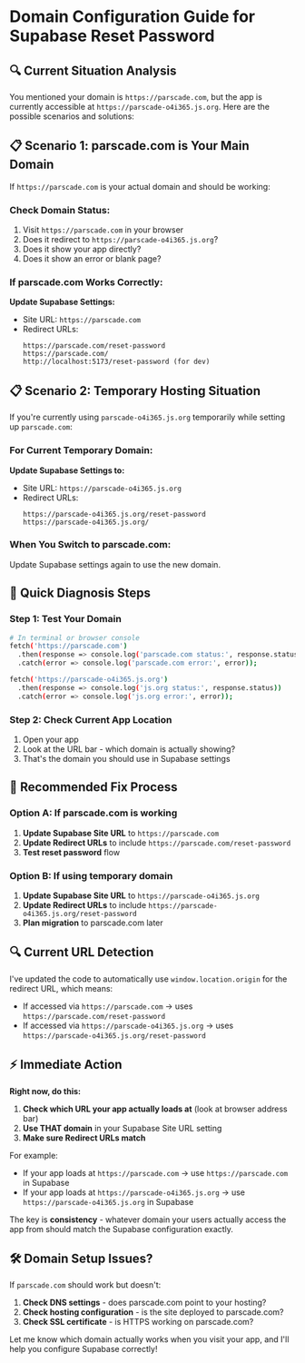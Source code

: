 # Domain Configuration Guide for Supabase Reset Password

## 🔍 **Current Situation Analysis**

You mentioned your domain is `https://parscade.com`, but the app is currently accessible at `https://parscade-o4i365.js.org`. Here are the possible scenarios and solutions:

## 📋 **Scenario 1: parscade.com is Your Main Domain**

If `https://parscade.com` is your actual domain and should be working:

### **Check Domain Status:**
1. Visit `https://parscade.com` in your browser
2. Does it redirect to `https://parscade-o4i365.js.org`?
3. Does it show your app directly?
4. Does it show an error or blank page?

### **If parscade.com Works Correctly:**
**Update Supabase Settings:**
- Site URL: `https://parscade.com`
- Redirect URLs: 
  ```
  https://parscade.com/reset-password
  https://parscade.com/
  http://localhost:5173/reset-password (for dev)
  ```

## 📋 **Scenario 2: Temporary Hosting Situation**

If you're currently using `parscade-o4i365.js.org` temporarily while setting up `parscade.com`:

### **For Current Temporary Domain:**
**Update Supabase Settings to:**
- Site URL: `https://parscade-o4i365.js.org`
- Redirect URLs:
  ```
  https://parscade-o4i365.js.org/reset-password
  https://parscade-o4i365.js.org/
  ```

### **When You Switch to parscade.com:**
Update Supabase settings again to use the new domain.

## 🔧 **Quick Diagnosis Steps**

### **Step 1: Test Your Domain**
```bash
# In terminal or browser console
fetch('https://parscade.com')
  .then(response => console.log('parscade.com status:', response.status))
  .catch(error => console.log('parscade.com error:', error));

fetch('https://parscade-o4i365.js.org')
  .then(response => console.log('js.org status:', response.status))
  .catch(error => console.log('js.org error:', error));
```

### **Step 2: Check Current App Location**
1. Open your app
2. Look at the URL bar - which domain is actually showing?
3. That's the domain you should use in Supabase settings

## 🚀 **Recommended Fix Process**

### **Option A: If parscade.com is working**
1. **Update Supabase Site URL** to `https://parscade.com`
2. **Update Redirect URLs** to include `https://parscade.com/reset-password`
3. **Test reset password** flow

### **Option B: If using temporary domain**
1. **Update Supabase Site URL** to `https://parscade-o4i365.js.org`
2. **Update Redirect URLs** to include `https://parscade-o4i365.js.org/reset-password`
3. **Plan migration** to parscade.com later

## 🔍 **Current URL Detection**

I've updated the code to automatically use `window.location.origin` for the redirect URL, which means:
- If accessed via `https://parscade.com` → uses `https://parscade.com/reset-password`
- If accessed via `https://parscade-o4i365.js.org` → uses `https://parscade-o4i365.js.org/reset-password`

## ⚡ **Immediate Action**

**Right now, do this:**

1. **Check which URL your app actually loads at** (look at browser address bar)
2. **Use THAT domain** in your Supabase Site URL setting
3. **Make sure Redirect URLs match**

For example:
- If your app loads at `https://parscade.com` → use `https://parscade.com` in Supabase
- If your app loads at `https://parscade-o4i365.js.org` → use `https://parscade-o4i365.js.org` in Supabase

The key is **consistency** - whatever domain your users actually access the app from should match the Supabase configuration exactly.

## 🛠️ **Domain Setup Issues?**

If `parscade.com` should work but doesn't:
1. **Check DNS settings** - does parscade.com point to your hosting?
2. **Check hosting configuration** - is the site deployed to parscade.com?
3. **Check SSL certificate** - is HTTPS working on parscade.com?

Let me know which domain actually works when you visit your app, and I'll help you configure Supabase correctly!